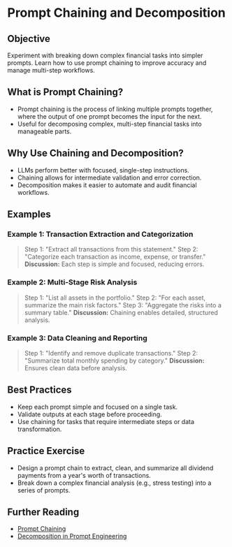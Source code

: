 # Prompt Chaining and Decomposition

## Objective
Experiment with breaking down complex financial tasks into simpler prompts. Learn how to use prompt chaining to improve accuracy and manage multi-step workflows.

## What is Prompt Chaining?
- Prompt chaining is the process of linking multiple prompts together, where the output of one prompt becomes the input for the next.
- Useful for decomposing complex, multi-step financial tasks into manageable parts.

## Why Use Chaining and Decomposition?
- LLMs perform better with focused, single-step instructions.
- Chaining allows for intermediate validation and error correction.
- Decomposition makes it easier to automate and audit financial workflows.

## Examples
### Example 1: Transaction Extraction and Categorization
> Step 1: "Extract all transactions from this statement."
> Step 2: "Categorize each transaction as income, expense, or transfer."
**Discussion:** Each step is simple and focused, reducing errors.

### Example 2: Multi-Stage Risk Analysis
> Step 1: "List all assets in the portfolio."
> Step 2: "For each asset, summarize the main risk factors."
> Step 3: "Aggregate the risks into a summary table."
**Discussion:** Chaining enables detailed, structured analysis.

### Example 3: Data Cleaning and Reporting
> Step 1: "Identify and remove duplicate transactions."
> Step 2: "Summarize total monthly spending by category."
**Discussion:** Ensures clean data before analysis.

## Best Practices
- Keep each prompt simple and focused on a single task.
- Validate outputs at each stage before proceeding.
- Use chaining for tasks that require intermediate steps or data transformation.

## Practice Exercise
- Design a prompt chain to extract, clean, and summarize all dividend payments from a year's worth of transactions.
- Break down a complex financial analysis (e.g., stress testing) into a series of prompts.

## Further Reading
- [Prompt Chaining](https://www.promptingguide.ai/techniques/chaining)
- [Decomposition in Prompt Engineering](https://www.promptingguide.ai/techniques/decomposition)
